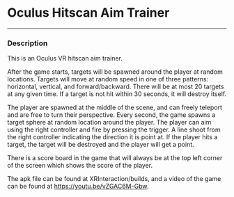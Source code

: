 # Oculus Hitscan Aim Trainer
----------------------------------------------------------------
### Description
This is an Oculus VR hitscan aim trainer.

After the game starts, targets will be spawned around the player at random locations. Targets will move at random speed in one of three patterns: horizontal, vertical, and forward/backward. There will be at most 20 targets at any given time. If a target is not hit within 30 seconds, it will destroy itself. 

The player are spawned at the middle of the scene, and can freely teleport and are free to turn their perspective. Every second, the game spawns a target sphere at random location around the player. The player can aim using the right controller and fire by pressing the trigger. A line shoot from the right controller indicating the direction it is point at. If the player hits a target, the target will be destroyed and the player will get a point. 

There is a score board in the game that will always be at the top left corner of the screen which shows the score of the player.

The apk file can be found at XRInteraction/builds, and a video of the game can be found at https://youtu.be/vZGAC6M-Gbw.